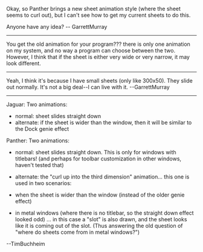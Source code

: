 Okay, so Panther brings a new sheet animation style (where the sheet seems to curl out), but I can't see how to get my current sheets to do this.

Anyone have any idea? -- GarrettMurray

----

You get the old animation for your program??? there is only one animation on my system, and no way a program can choose between the two. However, I think that if the sheet is either very wide or very narrow, it may look different.

----

Yeah, I think it's because I have small sheets (only like 300x50). They slide out normally. It's not a big deal--I can live with it. --GarrettMurray

----

Jaguar:  Two animations:

* normal:  sheet slides straight down
* alternate:  if the sheet is wider than the window, then it will be similar to the Dock genie effect


Panther: Two animations:

* normal: sheet slides straight down.  This is only for windows with titlebars! (and perhaps for toolbar customization in other windows,  haven't tested that)
* alternate:  the "curl up into the third dimension" animation... this one is used in two scenarios:

* when the sheet is wider than the window (instead of the older genie effect)
* in metal windows (where there is no titlebar, so the straight down effect looked odd) ... in this case a "slot" is also drawn, and the sheet looks like it is coming out of the slot. (Thus answering the old question of "where do sheets come from in metal windows?")


--TimBuchheim

